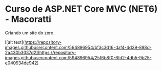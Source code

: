 # Curso de ASP.NET Core MVC (NET6) - Macoratti

Criando um site do zero.

![alt text](https://repository-images.githubusercontent.com/594896954/bf3c3d16-daf4-4d39-888d-2a430b3037d2](https://repository-images.githubusercontent.com/594896954/25f6b8f0-6fd2-4db5-9b25-e040934de942)

